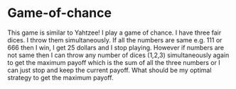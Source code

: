 # Game-of-chance

This game is similar to Yahtzee! I play a game of chance. I have three fair dices. I throw them simultaneously. If all the numbers are same e.g. 111 or 666 then I win, I get 25 dollars and I stop playing. However if numbers are not same then I can throw any number of dices (1,2,3) simultaneously again to get the maximum payoff which is the sum of all the three numbers or I can just stop and keep the current payoff. What should be my optimal strategy to get the maximum payoff. 
